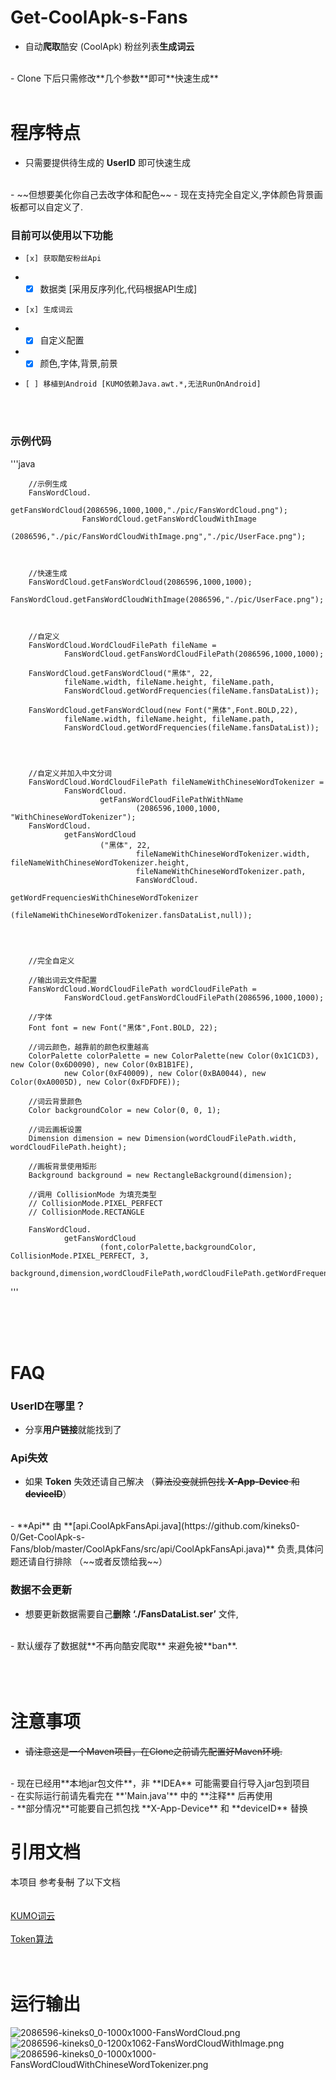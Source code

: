 # Get-CoolApk-s-Fans
- 自动**爬取**酷安 (CoolApk) 粉丝列表**生成词云**
<br>
- Clone 下后只需修改**几个参数**即可**快速生成**

<br>
<br>

# 程序特点
- 只需要提供待生成的 **UserID** 即可快速生成
<br>
- ~~但想要美化你自己去改字体和配色~~
- 现在支持完全自定义,字体颜色背景画板都可以自定义了. 
  
### 目前可以使用以下功能
-     [x] 获取酷安粉丝Api
- -   [x] 数据类 [采用反序列化,代码根据API生成] 
-     [x] 生成词云
- -   [x] 自定义配置
- -   [x] 颜色,字体,背景,前景
-     [ ] 移植到Android [KUMO依赖Java.awt.*,无法RunOnAndroid]    
  <br>
      <br>

### 示例代码

'''java


        //示例生成
        FansWordCloud.
                getFansWordCloud(2086596,1000,1000,"./pic/FansWordCloud.png");
                    FansWordCloud.getFansWordCloudWithImage
                        (2086596,"./pic/FansWordCloudWithImage.png","./pic/UserFace.png");



        //快速生成
        FansWordCloud.getFansWordCloud(2086596,1000,1000);
        FansWordCloud.getFansWordCloudWithImage(2086596,"./pic/UserFace.png");



        //自定义
        FansWordCloud.WordCloudFilePath fileName =
                FansWordCloud.getFansWordCloudFilePath(2086596,1000,1000);

        FansWordCloud.getFansWordCloud("黑体", 22,
                fileName.width, fileName.height, fileName.path,
                FansWordCloud.getWordFrequencies(fileName.fansDataList));

        FansWordCloud.getFansWordCloud(new Font("黑体",Font.BOLD,22),
                fileName.width, fileName.height, fileName.path,
                FansWordCloud.getWordFrequencies(fileName.fansDataList));




        //自定义并加入中文分词
        FansWordCloud.WordCloudFilePath fileNameWithChineseWordTokenizer =
                FansWordCloud.
                        getFansWordCloudFilePathWithName
                                (2086596,1000,1000, "WithChineseWordTokenizer");
        FansWordCloud.
                getFansWordCloud
                        ("黑体", 22,
                                fileNameWithChineseWordTokenizer.width, fileNameWithChineseWordTokenizer.height,
                                fileNameWithChineseWordTokenizer.path,
                                FansWordCloud.
                                        getWordFrequenciesWithChineseWordTokenizer
                                                (fileNameWithChineseWordTokenizer.fansDataList,null));




        //完全自定义

        //输出词云文件配置
        FansWordCloud.WordCloudFilePath wordCloudFilePath =
                FansWordCloud.getFansWordCloudFilePath(2086596,1000,1000);

        //字体
        Font font = new Font("黑体",Font.BOLD, 22);

        //词云颜色，越靠前的颜色权重越高
        ColorPalette colorPalette = new ColorPalette(new Color(0x1C1CD3), new Color(0x6D0090), new Color(0xB1B1FE),
                new Color(0xF40009), new Color(0xBA0044), new Color(0xA0005D), new Color(0xFDFDFE));
        
        //词云背景颜色
        Color backgroundColor = new Color(0, 0, 1);

        //词云画板设置
        Dimension dimension = new Dimension(wordCloudFilePath.width, wordCloudFilePath.height);

        //画板背景使用矩形
        Background background = new RectangleBackground(dimension);

        //调用 CollisionMode 为填充类型
        // CollisionMode.PIXEL_PERFECT
        // CollisionMode.RECTANGLE

        FansWordCloud.
                getFansWordCloud
                        (font,colorPalette,backgroundColor, CollisionMode.PIXEL_PERFECT, 3,
                                background,dimension,wordCloudFilePath,wordCloudFilePath.getWordFrequencies());

'''

  <br>
  <br>
  <br>

# FAQ
### UserID在哪里？
- 分享**用户链接**就能找到了

### Api失效
- 如果 **Token** 失效还请自己解决 （~~算法没变就抓包找 **X-App-Device** 和 **deviceID**~~）
<br>
- **Api** 由 **[api.CoolApkFansApi.java](https://github.com/kineks0-0/Get-CoolApk-s-Fans/blob/master/CoolApkFans/src/api/CoolApkFansApi.java)** 负责,具体问题还请自行排除 （~~或者反馈给我~~）

### 数据不会更新
- 想要更新数据需要自己**删除** **‘./FansDataList.ser’** 文件,
<br>
- 默认缓存了数据就**不再向酷安爬取** 来避免被**ban**.



<br>
<br>
<br>
<br>

# 注意事项
- ~~请注意这是一个Maven项目，在Clone之前请先配置好Maven环境.~~
<br>
- 现在已经用**本地jar包文件**，非 **IDEA** 可能需要自行导入jar包到项目
<br>
- 在实际运行前请先看完在 **'Main.java'** 中的 **注释** 后再使用
<br>
- **部分情况**可能要自己抓包找 **X-App-Device** 和 **deviceID** 替换
<br>

# 引用文档
本项目 参考~~复制~~ 了以下文档
<br>
<br>
<br>
[KUMO词云](https://github.com/kennycason/kumo)
<br>
<br>
[Token算法](https://www.jianshu.com/p/0e4f2dc0e919)
<br>
<br>
<br>


# 运行输出
![2086596-kineks0_0-1000x1000-FansWordCloud.png](https://github.com/kineks0-0/Get-CoolApk-s-Fans/blob/master/CoolApkFans/pic/2086596-kineks0_0-1000x1000-FansWordCloud.png?raw=true)
![2086596-kineks0_0-1200x1062-FansWordCloudWithImage.png](https://github.com/kineks0-0/Get-CoolApk-s-Fans/blob/master/CoolApkFans/pic/2086596-kineks0_0-1200x1062-FansWordCloudWithImage.png?raw=true)
![2086596-kineks0_0-1000x1000-FansWordCloudWithChineseWordTokenizer.png](https://github.com/kineks0-0/Get-CoolApk-s-Fans/blob/master/CoolApkFans/pic/2086596-kineks0_0-1000x1000-FansWordCloudWithChineseWordTokenizer.png?raw=true)

